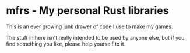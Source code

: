 # mfrs - My personal Rust libraries

This is an ever growing junk drawer of code I use to make my games.

The stuff in here isn't really intended to be used by anyone else, but if you find something you like, please help yourself to it.
